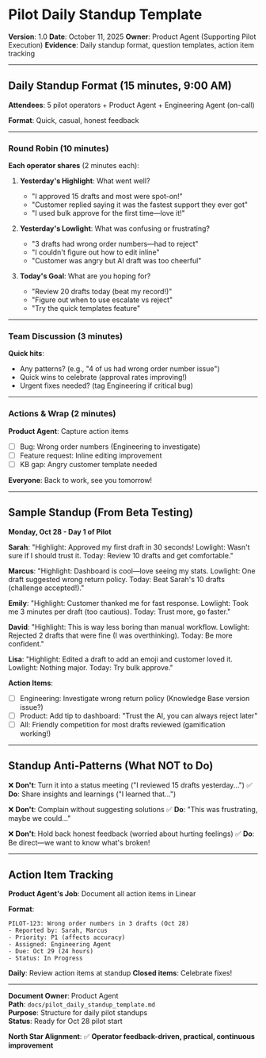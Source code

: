 # Pilot Daily Standup Template

**Version**: 1.0
**Date**: October 11, 2025
**Owner**: Product Agent (Supporting Pilot Execution)
**Evidence**: Daily standup format, question templates, action item tracking

---

## Daily Standup Format (15 minutes, 9:00 AM)

**Attendees**: 5 pilot operators + Product Agent + Engineering Agent (on-call)

**Format**: Quick, casual, honest feedback

---

### Round Robin (10 minutes)

**Each operator shares** (2 minutes each):

1. **Yesterday's Highlight**: What went well?
   - "I approved 15 drafts and most were spot-on!"
   - "Customer replied saying it was the fastest support they ever got"
   - "I used bulk approve for the first time—love it!"

2. **Yesterday's Lowlight**: What was confusing or frustrating?
   - "3 drafts had wrong order numbers—had to reject"
   - "I couldn't figure out how to edit inline"
   - "Customer was angry but AI draft was too cheerful"

3. **Today's Goal**: What are you hoping for?
   - "Review 20 drafts today (beat my record!)"
   - "Figure out when to use escalate vs reject"
   - "Try the quick templates feature"

---

### Team Discussion (3 minutes)

**Quick hits**:
- Any patterns? (e.g., "4 of us had wrong order number issue")
- Quick wins to celebrate (approval rates improving!)
- Urgent fixes needed? (tag Engineering if critical bug)

---

### Actions & Wrap (2 minutes)

**Product Agent**: Capture action items
- [ ] Bug: Wrong order numbers (Engineering to investigate)
- [ ] Feature request: Inline editing improvement
- [ ] KB gap: Angry customer template needed

**Everyone**: Back to work, see you tomorrow!

---

## Sample Standup (From Beta Testing)

**Monday, Oct 28 - Day 1 of Pilot**

**Sarah**: "Highlight: Approved my first draft in 30 seconds! Lowlight: Wasn't sure if I should trust it. Today: Review 10 drafts and get comfortable."

**Marcus**: "Highlight: Dashboard is cool—love seeing my stats. Lowlight: One draft suggested wrong return policy. Today: Beat Sarah's 10 drafts (challenge accepted!)."

**Emily**: "Highlight: Customer thanked me for fast response. Lowlight: Took me 3 minutes per draft (too cautious). Today: Trust more, go faster."

**David**: "Highlight: This is way less boring than manual workflow. Lowlight: Rejected 2 drafts that were fine (I was overthinking). Today: Be more confident."

**Lisa**: "Highlight: Edited a draft to add an emoji and customer loved it. Lowlight: Nothing major. Today: Try bulk approve."

**Action Items**:
- [ ] Engineering: Investigate wrong return policy (Knowledge Base version issue?)
- [ ] Product: Add tip to dashboard: "Trust the AI, you can always reject later"
- [ ] All: Friendly competition for most drafts reviewed (gamification working!)

---

## Standup Anti-Patterns (What NOT to Do)

❌ **Don't**: Turn it into a status meeting ("I reviewed 15 drafts yesterday...")
✅ **Do**: Share insights and learnings ("I learned that...")

❌ **Don't**: Complain without suggesting solutions
✅ **Do**: "This was frustrating, maybe we could..."

❌ **Don't**: Hold back honest feedback (worried about hurting feelings)
✅ **Do**: Be direct—we want to know what's broken!

---

## Action Item Tracking

**Product Agent's Job**: Document all action items in Linear

**Format**:
```
PILOT-123: Wrong order numbers in 3 drafts (Oct 28)
- Reported by: Sarah, Marcus
- Priority: P1 (affects accuracy)
- Assigned: Engineering Agent
- Due: Oct 29 (24 hours)
- Status: In Progress
```

**Daily**: Review action items at standup
**Closed items**: Celebrate fixes!

---

**Document Owner**: Product Agent  
**Path**: `docs/pilot_daily_standup_template.md`  
**Purpose**: Structure for daily pilot standups  
**Status**: Ready for Oct 28 pilot start  

**North Star Alignment**: ✅ **Operator feedback-driven, practical, continuous improvement**

